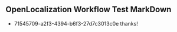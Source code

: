 ## OpenLocalization Workflow Test MarkDown
* 71545709-a2f3-4394-b6f3-27d7c3013c0e thanks!

<!--HONumber=Oct16_HO4-->


